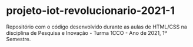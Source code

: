 # projeto-iot-revolucionario-2021-1
Repositório com o código desenvolvido durante as aulas de HTML/CSS na disciplina de Pesquisa e Inovação - Turma 1CCO - Ano de 2021, 1º Semestre.

